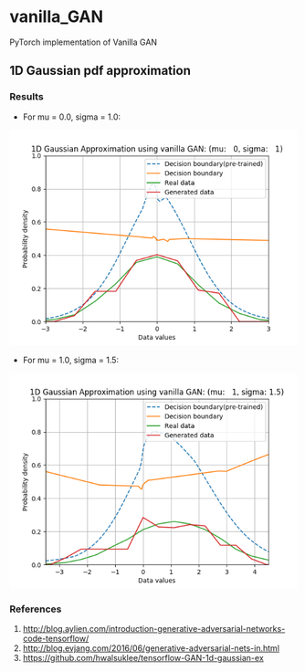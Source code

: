 # vanilla_GAN
PyTorch implementation of Vanilla GAN

## 1D Gaussian pdf approximation
### Results
* For mu = 0.0, sigma = 1.0:
<img src = 'results/1D_Gaussian_mu_0_sigma_1.png'>

* For mu = 1.0, sigma = 1.5:
<img src = 'results/1D_Gaussian_mu_1_sigma_1.5.png'>

### References
1. http://blog.aylien.com/introduction-generative-adversarial-networks-code-tensorflow/
2. http://blog.evjang.com/2016/06/generative-adversarial-nets-in.html
3. https://github.com/hwalsuklee/tensorflow-GAN-1d-gaussian-ex

